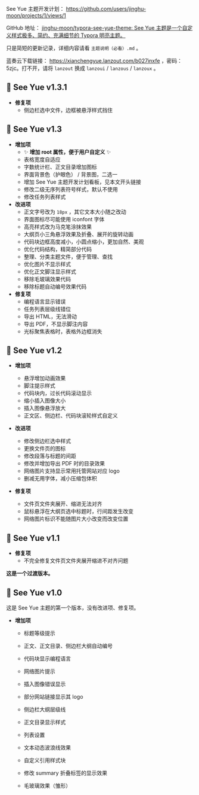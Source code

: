 See Yue 主题开发计划： https://github.com/users/jinghu-moon/projects/1/views/1

GitHub 地址： [jinghu-moon/typora-see-yue-theme: See Yue 主题是一个自定义样式极多、简约、充满细节的 Typora 明亮主题。](https://github.com/jinghu-moon/typora-see-yue-theme)

只是简短的更新记录，详细内容请看 `主题说明（必看）.md` 。

蓝奏云下载链接： https://xianchengyue.lanzout.com/b027inxfe ，密码：5zjc。打不开，请将 `lanzout` 换成 `lanzoui` / `lanzous` / `lanzoux` 。

## 🎉 See Yue v1.3.1

- **修复项**
  - 侧边栏选中文件，边框被悬浮样式挡住

## 🎉 See Yue v1.3

- **增加项**
  - ✨ **增加 root 属性，便于用户自定义** ✨
  - 表格宽度自适应
  - 字数统计栏、正文目录增加图标
  - 界面背景色（护眼色） / 背景图，二选一
  - 增加 See Yue 主题开发计划看板，见本文开头链接
  - 修改二级无序列表符号样式，默认不使用
  - 修改任务列表样式
- **改进项**
  - 正文字号改为 `18px` ，其它文本大小随之改动
  - 界面图标尽可能使用 iconfont 字体
  - 高亮样式改为马克笔涂抹效果
  - 大纲页小三角悬浮效果及折叠、展开的旋转动画
  - 代码块边框高度减小，小圆点缩小，更加自然、美观
  - 优化代码结构，精简部分代码
  - 整理、分类主题文件，便于管理、查找
  - 优化图片不显示样式
  - 优化正文脚注显示样式
  - 移除毛玻璃效果代码
  - 移除标题自动编号效果代码
- **修复项**
  - 编程语言显示错误
  - 任务列表层级线错位
  - 导出 HTML，无法滑动
  - 导出 PDF，不显示脚注内容
  - 光标聚焦表格时，表格外边框消失

## 🎉 See Yue v1.2
- **增加项**
  - 悬浮增加动画效果
  - 脚注提示样式
  - 代码块内，过长代码滚动显示
  - 缩小插入图像大小
  - 插入图像悬浮放大
  - 正文区、侧边栏、代码块滚轮样式自定义

- **改进项**
  - 修改侧边栏选中样式
  - 更换文件页的图标
  - 修改段落与标题的间距
  - 修改并增加导出 PDF 时的目录效果
  - 网络图片支持显示常用托管网站对应 logo
  - 删减无用字体，减小压缩包体积

- **修复项**
  - 文件页文件夹展开、缩进无法对齐
  - 鼠标悬浮在大纲页选中标题时，行间距发生改变
  - 网络图片标识不能随图片大小改变而改变位置

## 🎉 See Yue v1.1
- **修复项**
  - 不完全修复文件页文件夹展开缩进不对齐问题

**这是一个过渡版本。**

## 🎉 See Yue v1.0
这是 See Yue 主题的第一个版本，没有改进项、修复项。

- **增加项**

  - 标题等级提示

  - 正文、正文目录、侧边栏大纲自动编号

  - 代码块显示编程语言

  - 网络图片提示

  - 插入图像错误显示

  - 部分网站链接显示其 logo

  - 侧边栏大纲层级线

  - 正文目录显示样式

  - 列表设置

  - 文本动态波浪线效果

  - 自定义引用样式块

  - 修改 summary 折叠标签的显示效果

  - 毛玻璃效果（雏形）
